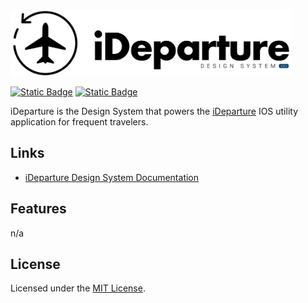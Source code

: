 <img src="./_assets/png/original.png" alt="iDeparture | Design System v.3.0.1" width="450"/>   
  
[![Static Badge](https://img.shields.io/badge/FIGMA-Design%20System%20v.3.0.1-f542d7?style=flat&link=https%3A%2F%2Fgithub.com%2Felwoodberry3%2Fideparture)](https://www.figma.com/community/file/1424120225806693615)
[![Static Badge](https://img.shields.io/badge/Documentation-%20v.1.0.1-blue)](https://66f9e447571993c3ce51b2db-pcbhvqohpr.chromatic.com)

iDeparture is the Design System that powers the [iDeparture](#) IOS utility application for frequent travelers.  
  
## Links  
- [iDeparture Design System Documentation](https://66f9e447571993c3ce51b2db-pcbhvqohpr.chromatic.com)  
  
## Features  
n/a  
  
## License  
Licensed under the [MIT License](#).  